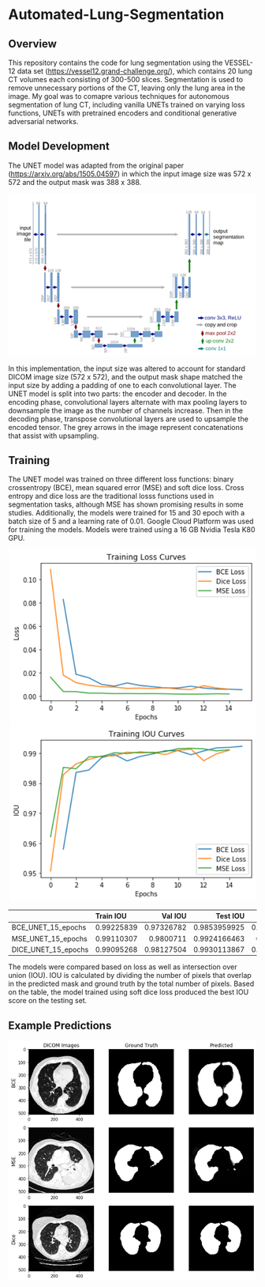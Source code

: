 # Automated-Lung-Segmentation
## Overview
This repository contains the code for lung segmentation using the VESSEL-12 data set (https://vessel12.grand-challenge.org/), which contains 20 lung CT volumes each consisting of 300-500 slices. Segmentation is used to remove unnecessary portions of the CT, leaving only the lung area in the image. My goal was to comapre various techniques for autonomous segmentation of lung CT, including vanilla UNETs trained on varying loss functions, UNETs with pretrained encoders and conditional generative adversarial networks.
## Model Development
The UNET model was adapted from the original paper (https://arxiv.org/abs/1505.04597) in which the input image size was 572 x 572 and the output mask was 388 x 388. 
<p align="center">
  <img src="https://github.com/raunak-sood2003/Automated-Lung-Segmentation/blob/master/Images/unet_unet15.png" />
</p>
In this implementation, the input size was altered to account for standard DICOM image size (572 x 572), and the output mask shape matched the input size by adding a padding of one to each convolutional layer. The UNET model is split into two parts: the encoder and decoder. In the encoding phase, convolutional layers alternate with max pooling layers to downsample the image as the number of channels increase. Then in the decoding phase, transpose convolutional layers are used to upsample the encoded tensor. The grey arrows in the image represent concatenations that assist with upsampling.

## Training
The UNET model was trained on three different loss functions: binary crossentropy (BCE), mean squared error (MSE) and soft dice loss. Cross entropy and dice loss are the traditional losss functions used in segmentation tasks, although MSE has shown promising results in some studies. Additionally, the models were trained for 15 and 30 epoch with a batch size of 5 and a learning rate of 0.01. Google Cloud Platform was used for training the models. Models were trained using a 16 GB Nvidia Tesla K80 GPU.

<p align="center">
<img src="https://github.com/raunak-sood2003/Automated-Lung-Segmentation/blob/master/Images/loss_unet15.png" width="500"/>
  <img src="https://github.com/raunak-sood2003/Automated-Lung-Segmentation/blob/master/Images/ious_unet15.png" width="500"/>
</p>

|                   | Train IOU |  Val IOU  |  Test IOU   |Train Loss |  Val Loss |  Test Loss   |
| :-----            | :---------| ---------:|------------:|----------:|----------:|-------------:|
|BCE_UNET_15_epochs | 0.99225839| 0.97326782|0.9853959925 | 0.00563051| 0.01408213|0.01404043255 |
|MSE_UNET_15_epochs |0.99110307 | 0.9800711 | 0.9924166463|0.0019727  | 0.00214739|0.002164409328|
|DICE_UNET_15_epochs| 0.99095268| 0.98127504|0.9930113867 |0.00604069 | 0.00506628|0.005660841359|

The models were compared based on loss as well as intersection over union (IOU). IOU is calculated by dividing the number of pixels that overlap in the predicted mask and ground truth by the total number of pixels. Based on the table, the model trained using soft dice loss produced the best IOU score on the testing set.
## Example Predictions
<p align="center">
  <img src="https://github.com/raunak-sood2003/Automated-Lung-Segmentation/blob/master/Images/lung_mask_pred_unet15.png" />
</p>
